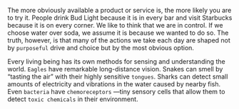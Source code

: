 The more obviously available a product or service is, the more likely
you are to try it. People drink Bud Light because it is in every bar and
visit Starbucks because it is on every corner. We like to think that we
are in control. If we choose water over soda, we assume it is because
we wanted to do so. The truth, however, is that many of the actions we
take each day are shaped not by `purposeful` drive and choice but by the
most obvious option.

Every living being has its own methods for sensing and
understanding the world. `Eagles` have remarkable long-distance
vision. Snakes can smell by “tasting the air” with their highly sensitive
`tongues`. Sharks can detect small amounts of electricity and vibrations
in the water caused by nearby fish. Even `bacteria` have `chemoreceptors`
—tiny sensory cells that allow them to detect `toxic chemicals` in their
environment.


